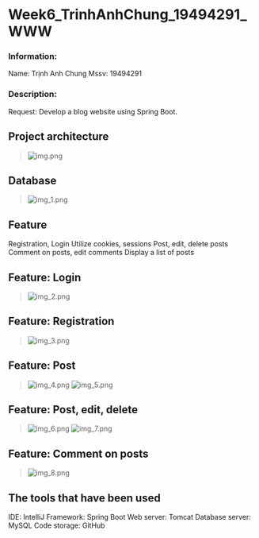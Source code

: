 # Week6_TrinhAnhChung_19494291_WWW
### Information:
Name: Trịnh Anh Chung
Mssv: 19494291
### Description:
Request: Develop a blog website using Spring Boot.

## Project architecture
>![img.png](img.png)
## Database
>![img_1.png](img_1.png)
## Feature
Registration, Login
Utilize cookies, sessions
Post, edit, delete posts
Comment on posts, edit comments
Display a list of posts
## Feature: Login
>![img_2.png](img_2.png)
## Feature: Registration
>![img_3.png](img_3.png)
## Feature: Post
>![img_4.png](img_4.png)
>![img_5.png](img_5.png)
## Feature: Post, edit, delete
>![img_6.png](img_6.png)
> ![img_7.png](img_7.png)
## Feature: Comment on posts
>![img_8.png](img_8.png)
## The tools that have been used
IDE: IntelliJ
Framework: Spring Boot
Web server: Tomcat
Database server: MySQL
Code storage: GitHub